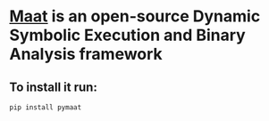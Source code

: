 # [Maat](https://github.com/trailofbits/maat) is an open-source Dynamic Symbolic Execution and Binary Analysis framework

## To install it run:
```
pip install pymaat
```